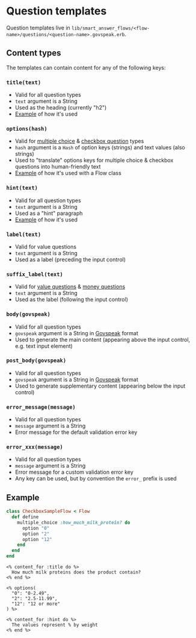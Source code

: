 # Question templates

Question templates live in `lib/smart_answer_flows/<flow-name>/questions/<question-name>.govspeak.erb`.

## Content types

The templates can contain content for any of the following keys:

### `title(text)`

* Valid for all question types
* `text` argument is a String
* Used as the heading (currently "h2")
* [Example](#example) of how it's used

### `options(hash)`

* Valid for [multiple choice](../question-types.md#multiple_choice) & [checkbox question](../question-types.md#checkbox_question) types
* `hash` argument is a `Hash` of option keys (strings) and text values (also strings)
* Used to "translate" options keys for multiple choice & checkbox questions into human-friendly text
* [Example](#example) of how it's used with a Flow class

### `hint(text)`

* Valid for all question types
* `text` argument is a String
* Used as a "hint" paragraph
* [Example](#example) of how it's used

### `label(text)`

* Valid for value questions
* `text` argument is a String
* Used as a label (preceding the input control)

### `suffix_label(text)`

* Valid for [value questions](../question-types.md#value_question) & [money questions](../question-types.md#money_question)
* `text` argument is a String
* Used as the label (following the input control)

### `body(govspeak)`

* Valid for all question types
* `govspeak` argument is a String in [Govspeak][] format
* Used to generate the main content (appearing above the input control, e.g. text input element)

### `post_body(govspeak)`

* Valid for all question types
* `govspeak` argument is a String in [Govspeak][] format
* Used to generate supplementary content (appearing below the input control)

### `error_message(message)`

* Valid for all question types
* `message` argument is a String
* Error message for the default validation error key

### `error_xxx(message)`

* Valid for all question types
* `message` argument is a String
* Error message for a custom validation error key
* Any key can be used, but by convention the `error_` prefix is used

## Example

```ruby
class CheckboxSampleFlow < Flow
  def define
    multiple_choice :how_much_milk_protein? do
      option "0"
      option "2"
      option "12"
    end
  end
end
```

```erb
<% content_for :title do %>
  How much milk proteins does the product contain?
<% end %>

<% options(
  "0": "0-2.49",
  "2": "2.5-11.99",
  "12": "12 or more"
) %>

<% content_for :hint do %>
  The values represent % by weight
<% end %>
```

[Govspeak]: https://github.com/alphagov/govspeak
